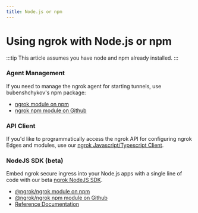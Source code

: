 ```yaml
---
title: Node.js or npm
---
```


# Using ngrok with Node.js or npm

:::tip
This article assumes you have node and npm already installed.
:::

### Agent Management

If you need to manage the ngrok agent for starting tunnels, use bubenshchykov's npm package:

- [ngrok module on npm](https://www.npmjs.com/package/ngrok)
- [ngrok npm module on Github](https://github.com/bubenshchykov/ngrok)

### API Client

If you'd like to programmatically access the ngrok API for configuring ngrok Edges and modules, use our [ngrok Javascript/Typescript Client](https://github.com/ngrok/ngrok-api-typescript).

### NodeJS SDK (beta)

Embed ngrok secure ingress into your Node.js apps with a single line of code with our beta [ngrok NodeJS SDK](https://github.com/ngrok/ngrok-nodejs).

- [@ngrok/ngrok module on npm](https://www.npmjs.com/package/@ngrok/ngrok)
- [@ngrok/ngrok npm module on Github](https://github.com/ngrok/ngrok-nodejs)
- [Reference Documentation](https://ngrok.github.io/ngrok-nodejs/)
